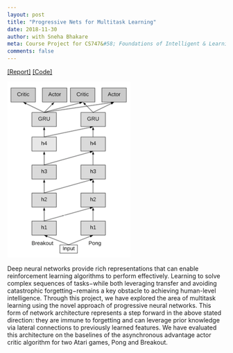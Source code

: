 ```yaml
---
layout: post
title: "Progressive Nets for Multitask Learning"
date: 2018-11-30
author: with Sneha Bhakare
meta: Course Project for CS747&#58; Foundations of Intelligent & Learning Agents, Autumn 
comments: false
---
```


<a href="/docs/fila.pdf" >[Report]</a>
<a href="https://github.com/sumanvid97/FILA_Project" >[Code]</a>

![](/docs/prog_nets.png)

Deep neural networks provide rich representations that can enable reinforcement learning algorithms to perform effectively. Learning to solve complex sequences of tasks−while both leveraging transfer and avoiding catastrophic forgetting−remains a key obstacle to achieving human-level intelligence. Through this project, we have explored the area of multitask learning using the novel approach of progressive neural networks. This form of network architecture represents a step forward in the above stated direction: they are immune to forgetting and can leverage prior knowledge via lateral connections to previously learned features. We have evaluated this architecture on the baselines of the asynchronous advantage actor critic algorithm for two Atari games, Pong and Breakout.